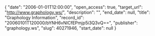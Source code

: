 {
  "date": "2006-01-01T12:00:00", 
  "open_access": true, 
  "target_url": "http://www.graphology.ws/", 
  "description": "", 
  "end_date": null, 
  "title": "Graphology Information", 
  "record_id": "20060101T120000/bYNH6vNlCfEPmjp5i3Q3vQ==", 
  "publisher": "graphology.ws", 
  "slug": 40271946, 
  "start_date": null
}

